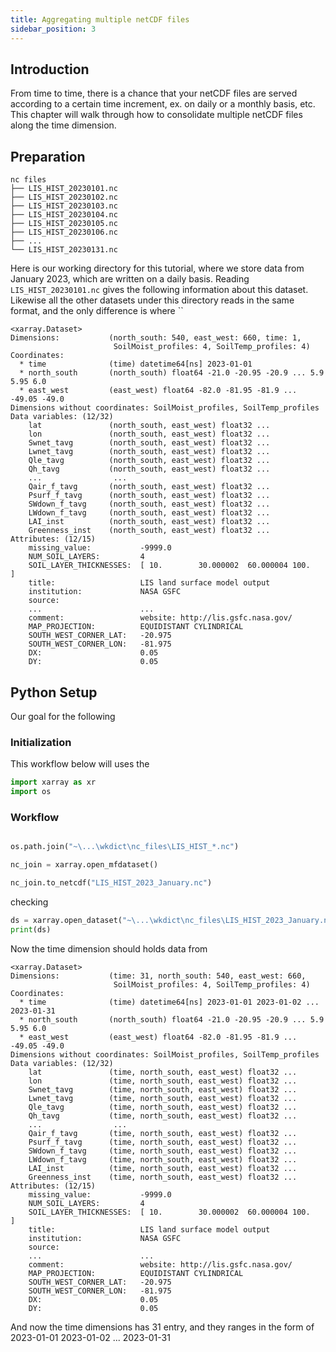 ```yaml
---
title: Aggregating multiple netCDF files
sidebar_position: 3
---
```


## Introduction
From time to time, there is a chance that your netCDF files are served according to a certain time increment, ex. on daily or a monthly basis, etc. This chapter will walk through how to consolidate multiple netCDF files along the time dimension.

## Preparation
```text title="~\wkdict\nc_files"
nc files
├── LIS_HIST_20230101.nc 
├── LIS_HIST_20230102.nc
├── LIS_HIST_20230103.nc
├── LIS_HIST_20230104.nc
├── LIS_HIST_20230105.nc
├── LIS_HIST_20230106.nc
├── ...
└── LIS_HIST_20230131.nc
```

Here is our working directory for this tutorial, where we store data from January 2023, which are written on a daily basis. Reading ` LIS_HIST_20230101.nc ` gives the following information about this dataset. Likewise all the other datasets under this directory reads in the same format, and the only difference is where ``

```text
<xarray.Dataset>
Dimensions:           (north_south: 540, east_west: 660, time: 1,
                       SoilMoist_profiles: 4, SoilTemp_profiles: 4)
Coordinates:
  * time              (time) datetime64[ns] 2023-01-01
  * north_south       (north_south) float64 -21.0 -20.95 -20.9 ... 5.9 5.95 6.0
  * east_west         (east_west) float64 -82.0 -81.95 -81.9 ... -49.05 -49.0
Dimensions without coordinates: SoilMoist_profiles, SoilTemp_profiles
Data variables: (12/32)
    lat               (north_south, east_west) float32 ...
    lon               (north_south, east_west) float32 ...
    Swnet_tavg        (north_south, east_west) float32 ...
    Lwnet_tavg        (north_south, east_west) float32 ...
    Qle_tavg          (north_south, east_west) float32 ...
    Qh_tavg           (north_south, east_west) float32 ...
    ...                ...
    Qair_f_tavg       (north_south, east_west) float32 ...
    Psurf_f_tavg      (north_south, east_west) float32 ...
    SWdown_f_tavg     (north_south, east_west) float32 ...
    LWdown_f_tavg     (north_south, east_west) float32 ...
    LAI_inst          (north_south, east_west) float32 ...
    Greenness_inst    (north_south, east_west) float32 ...
Attributes: (12/15)
    missing_value:           -9999.0
    NUM_SOIL_LAYERS:         4
    SOIL_LAYER_THICKNESSES:  [ 10.        30.000002  60.000004 100.      ]
    title:                   LIS land surface model output
    institution:             NASA GSFC
    source:                  
    ...                      ...
    comment:                 website: http://lis.gsfc.nasa.gov/
    MAP_PROJECTION:          EQUIDISTANT CYLINDRICAL
    SOUTH_WEST_CORNER_LAT:   -20.975
    SOUTH_WEST_CORNER_LON:   -81.975
    DX:                      0.05
    DY:                      0.05
```

## Python Setup
Our goal for the following 


### Initialization

This workflow below will uses the 

```python title="main"
import xarray as xr
import os 
```

### Workflow
```python

os.path.join("~\...\wkdict\nc_files\LIS_HIST_*.nc")

nc_join = xarray.open_mfdataset()

nc_join.to_netcdf("LIS_HIST_2023_January.nc")

```

checking
```python
ds = xarray.open_dataset("~\...\wkdict\nc_files\LIS_HIST_2023_January.nc")
print(ds)
```
Now the time dimension should holds data from 

```text
<xarray.Dataset>
Dimensions:           (time: 31, north_south: 540, east_west: 660,
                       SoilMoist_profiles: 4, SoilTemp_profiles: 4)
Coordinates:
  * time              (time) datetime64[ns] 2023-01-01 2023-01-02 ... 2023-01-31
  * north_south       (north_south) float64 -21.0 -20.95 -20.9 ... 5.9 5.95 6.0
  * east_west         (east_west) float64 -82.0 -81.95 -81.9 ... -49.05 -49.0
Dimensions without coordinates: SoilMoist_profiles, SoilTemp_profiles
Data variables: (12/32)
    lat               (time, north_south, east_west) float32 ...
    lon               (time, north_south, east_west) float32 ...
    Swnet_tavg        (time, north_south, east_west) float32 ...
    Lwnet_tavg        (time, north_south, east_west) float32 ...
    Qle_tavg          (time, north_south, east_west) float32 ...
    Qh_tavg           (time, north_south, east_west) float32 ...
    ...                ...
    Qair_f_tavg       (time, north_south, east_west) float32 ...
    Psurf_f_tavg      (time, north_south, east_west) float32 ...
    SWdown_f_tavg     (time, north_south, east_west) float32 ...
    LWdown_f_tavg     (time, north_south, east_west) float32 ...
    LAI_inst          (time, north_south, east_west) float32 ...
    Greenness_inst    (time, north_south, east_west) float32 ...
Attributes: (12/15)
    missing_value:           -9999.0
    NUM_SOIL_LAYERS:         4
    SOIL_LAYER_THICKNESSES:  [ 10.        30.000002  60.000004 100.      ]
    title:                   LIS land surface model output
    institution:             NASA GSFC
    source:                  
    ...                      ...
    comment:                 website: http://lis.gsfc.nasa.gov/
    MAP_PROJECTION:          EQUIDISTANT CYLINDRICAL
    SOUTH_WEST_CORNER_LAT:   -20.975
    SOUTH_WEST_CORNER_LON:   -81.975
    DX:                      0.05
    DY:                      0.05
```
And now the time dimensions has 31 entry, and they ranges in the form of 2023-01-01 2023-01-02 ... 2023-01-31